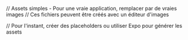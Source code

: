// Assets simples - Pour une vraie application, remplacer par de vraies images
// Ces fichiers peuvent être créés avec un éditeur d'images

// Pour l'instant, créer des placeholders ou utiliser Expo pour générer les assets
